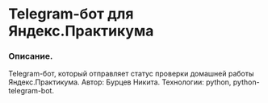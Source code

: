 # Telegram-бот для Яндекс.Практикума
### Описание. 

Telegram-бот, который отправляет статус проверки домашней работы Яндекс.Практикума. Автор: Бурцев Никита. Технологии: python, python-telegram-bot.
